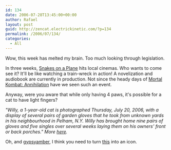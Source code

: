 ```yaml
---
id: 134
date: 2006-07-28T13:45:00+00:00
author: Rafael
layout: post
guid: http://zencat.electrickinetic.com/?p=134
permalink: /2006/07/134/
categories:
  - All
---
```

Wow, this week has melted my brain. Too much looking through legislation.

In three weeks, <a href="http://en.wikipedia.org/wiki/Snakes_on_a_plane">Snakes on a Plane</a> hits local cinemas. Who wants to come see it? It'll be like watching a train-wreck in action! A novelization and audiobook are currently in production. Not since the heady days of <a href="http://en.wikipedia.org/wiki/Mortal_Kombat:_Annihilation">Mortal Kombat: Annihilation</a> have we seen such an event.

Anyway, were you aware that while only having 4 paws, it's possible for a cat to have light fingers?

<center><img src="http://img.photobucket.com/albums/v384/zen_cat/capt-1.jpg" alt="" /></center><i>"Willy, a 1-year-old cat is photographed Thursday, July 20, 2006, with a display of several pairs of garden gloves that he took from unknown yards in his neighbourhood in Pelham, N.Y. Willy has brought home nine pairs of gloves and five singles over several weeks laying them on his owners' front or back porches." More <a href="http://news.yahoo.com/s/ap/20060720/ap_on_fe_st/feline_felon_2">here</a>.</i>

Oh, and <a class="lj-user" href="http://gypsyamber.livejournal.com/">gypsyamber</a>, I think you need to turn <a href="http://img.photobucket.com/albums/v384/zen_cat/060705_foto.jpg">this</a> into an icon.